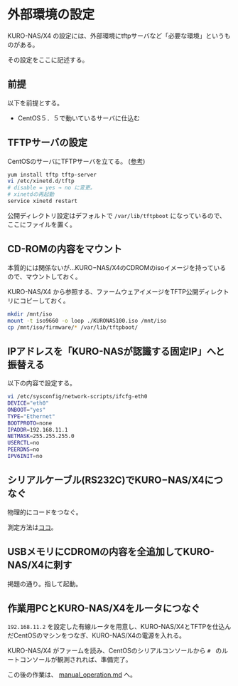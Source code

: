# 外部環境の設定

KURO-NAS/X4 の設定には、外部環境にtftpサーバなど「必要な環境」というものがある。

その設定をここに記述する。

## 前提

以下を前提とする。

+ CentOS５．５で動いているサーバに仕込む

## TFTPサーバの設定

CentOSのサーバにTFTPサーバを立てる。 ([参考](http://www.ne.jp/asahi/it/life/it/linux/linux_tips/tftp_centos.html))

```bash
yum install tftp tftp-server
vi /etc/xinetd.d/tftp
# disable = yes → no に変更。
# xinetdの再起動
service xinetd restart
```

公開ディレクトリ設定はデフォルトで `/var/lib/tftpboot` になっているので、ここにファイルを置く。

## CD-ROMの内容をマウント

本質的には関係ないが…KURO−NAS/X4のCDROMのisoイメージを持っているので、マウントしておく。

KURO-NAS/X4 から参照する、ファームウェアイメージをTFTP公開ディレクトリにコピーしておく。

```bash
mkdir /mnt/iso
mount -t iso9660 -o loop ./KURONAS100.iso /mnt/iso
cp /mnt/iso/firmware/* /var/lib/tftpboot/
```

## IPアドレスを「KURO-NASが認識する固定IP」へと振替える

以下の内容で設定する。

```bash
vi /etc/sysconfig/network-scripts/ifcfg-eth0
DEVICE="eth0"
ONBOOT="yes"
TYPE="Ethernet"
BOOTPROTO=none
IPADDR=192.168.11.1
NETMASK=255.255.255.0
USERCTL=no
PEERDNS=no
IPV6INIT=no
```

## シリアルケーブル(RS232C)でKURO−NAS/X4につなぐ

物理的にコードをつなぐ。

測定方法は[ココ](http://kazuhito-m.github.io/tech/2016/01/14/serial-console-in-linux/)。

## USBメモリにCDROMの内容を全追加してKURO-NAS/X4に刺す

掲題の通り。指して起動。

## 作業用PCとKURO-NAS/X4をルータにつなぐ

`192.168.11.2` を設定した有線ルータを用意し、KURO-NAS/X4とTFTPを仕込んだCentOSのマシンをつなぎ、KURO-NAS/X4の電源を入れる。

KURO-NAS/X4 がファームを読み、CentOSのシリアルコンソールから `# ` のルートコンソールが観測されれば、準備完了。

この後の作業は、 [manual_operation.md](./manual_operation.md) へ。
